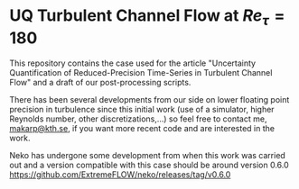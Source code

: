 # UQ Turbulent Channel Flow at $Re_\tau = 180$

This repository contains the case used for the article "Uncertainty Quantification of Reduced-Precision Time-Series in Turbulent Channel Flow" and a draft of our post-processing scripts.

There has been several developments from our side on lower floating point precision in turbulence since this initial work (use of a simulator, higher Reynolds number, other discretizations,...) so feel free to contact me, makarp@kth.se, if you want more recent code and are interested in the work.

Neko has undergone some development from when this work was carried out and a version compatible with this case should be around version 0.6.0 https://github.com/ExtremeFLOW/neko/releases/tag/v0.6.0
